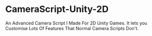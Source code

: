 # CameraScript-Unity-2D
An Advanced Camera Script I Made For 2D Unity Games. It lets you Customise Lots Of Features That Normal Camera Scripts Don't.
